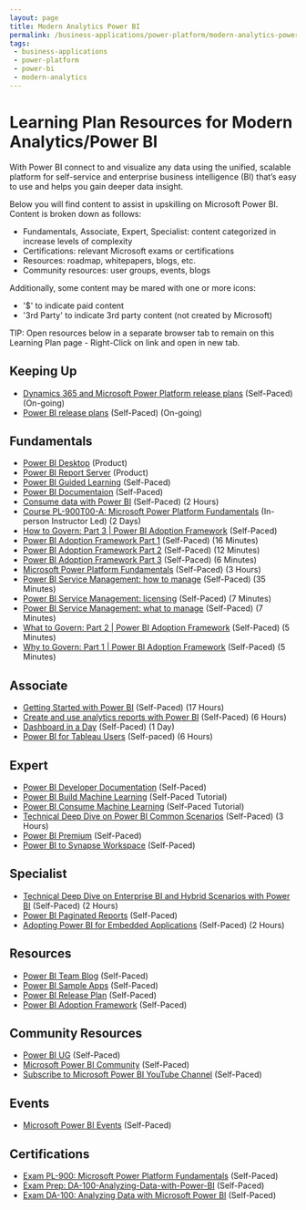 ```yaml
---
layout: page
title: Modern Analytics Power BI
permalink: /business-applications/power-platform/modern-analytics-power-bi
tags:
 - business-applications
 - power-platform
 - power-bi
 - modern-analytics
---
```


# Learning Plan Resources for Modern Analytics/Power BI

With Power BI connect to and visualize any data using the unified, scalable platform for self-service and enterprise business intelligence (BI) that’s easy to use and helps you gain deeper data insight.

Below you will find content to assist in upskilling on Microsoft Power BI. Content is broken down as follows:

* Fundamentals, Associate, Expert, Specialist: content categorized in increase levels of complexity
* Certifications: relevant Microsoft exams or certifications
* Resources: roadmap, whitepapers, blogs, etc.
* Community resources: user groups, events, blogs

Additionally, some content may be mared with one or more icons:

* '$' to indicate paid content
* '3rd Party' to indicate 3rd party content (not created by Microsoft)

TIP:  Open resources below in a separate browser tab to remain on this Learning Plan page - Right-Click on link and open in new tab.

## Keeping Up

* [Dynamics 365 and Microsoft Power Platform release plans](https://docs.microsoft.com/en-us/dynamics365/release-plans/) (Self-Paced) (On-going)
* [Power BI release plans](https://community.powerbi.com/t5/Data-Stories-Gallery/Power-BI-Release-Plan/m-p/930557) (Self-Paced) (On-going)

## Fundamentals

* [Power BI Desktop](https://powerbi.microsoft.com/en-us/desktop/) (Product)
* [Power BI Report Server](https://powerbi.microsoft.com/en-us/report-server/) (Product)
* [Power BI Guided Learning](https://docs.microsoft.com/en-us/power-bi/guided-learning/) (Self-Paced)
* [Power BI Documentaion](https://docs.microsoft.com/en-us/power-bi/) (Self-Paced)
* [Consume data with Power BI](https://docs.microsoft.com/en-us/learn/paths/consume-data-with-power-bi/) (Self-Paced) (2 Hours)
* [Course PL-900T00-A: Microsoft Power Platform Fundamentals](https://docs.microsoft.com/en-us/learn/certifications/courses/pl-900t00) (In-person Instructor Led) (2 Days)
* [How to Govern: Part 3 | Power BI Adoption Framework](https://www.youtube.com/watch?v=Zf0lCaGCSuU&list=PL1N57mwBHtN0UZbEgLHtA1yxqPlae3B90&index=7&t=0s) (Self-Paced)
* [Power BI Adoption Framework Part 1](https://www.youtube.com/watch?v=e7Nb-XmrOfY&list=PL1N57mwBHtN0UZbEgLHtA1yxqPlae3B90&index=2&t=0s) (Self-Paced) (16 Minutes)
* [Power BI Adoption Framework Part 2](https://www.youtube.com/watch?v=N6m0XxA_m5c&list=PL1N57mwBHtN0UZbEgLHtA1yxqPlae3B90&index=3&t=0s) (Self-Paced) (12 Minutes)
* [Power BI Adoption Framework Part 3](https://www.youtube.com/watch?v=CNq__EBhUCM&list=PL1N57mwBHtN0UZbEgLHtA1yxqPlae3B90&index=4&t=0s) (Self-Paced) (6 Minutes)
* [Microsoft Power Platform Fundamentals](https://docs.microsoft.com/en-us/learn/paths/power-plat-fundamentals/) (Self-Paced) (3 Hours)
* [Power BI Service Management: how to manage](https://www.youtube.com/watch?v=w-bWBE1nA_0&list=PL1N57mwBHtN0UZbEgLHtA1yxqPlae3B90&index=10&t=0s) (Self-Paced) (35 Minutes)
* [Power BI Service Management: licensing](https://www.youtube.com/watch?v=2CpdDLVUG8c&list=PL1N57mwBHtN0UZbEgLHtA1yxqPlae3B90&index=8&t=0s) (Self-Paced) (7 Minutes)
* [Power BI Service Management: what to manage](https://www.youtube.com/watch?v=pElZcks5nsw&list=PL1N57mwBHtN0UZbEgLHtA1yxqPlae3B90&index=9&t=0s) (Self-Paced) (7 Minutes)
* [What to Govern: Part 2 | Power BI Adoption Framework](https://www.youtube.com/watch?v=5n1JhQ8NLRw&list=PL1N57mwBHtN0UZbEgLHtA1yxqPlae3B90&index=6&t=0s) (Self-Paced) (5 Minutes)
* [Why to Govern: Part 1 | Power BI Adoption Framework](https://www.youtube.com/watch?v=QIsbkWH15-A&list=PL1N57mwBHtN0UZbEgLHtA1yxqPlae3B90&index=5&t=0s) (Self-Paced) (5 Minutes)

## Associate

* [Getting Started with Power BI](https://partner.microsoft.com/en-us/asset/collection/getting-started-with-power-bi#/) (Self-Paced) (17 Hours)
* [Create and use analytics reports with Power BI](https://docs.microsoft.com/en-us/learn/paths/create-use-analytics-reports-power-bi/) (Self-Paced) (6 Hours)
* [Dashboard in a Day](https://powerbi.microsoft.com/en-us/diad/) (Self-Paced) (1 Day)
* [Power BI for Tableau Users](https://docs.microsoft.com/en-us/learn/paths/power-bi-tableau/) (Self-paced) (6 Hours)

## Expert

* [Power BI Developer Documentation](https://docs.microsoft.com/en-us/power-bi/developer/) (Self-Paced)
* [Power BI Build Machine Learning](https://docs.microsoft.com/en-us/power-bi/connect-data/service-tutorial-build-machine-learning-model) (Self-Paced Tutorial)
* [Power BI Consume Machine Learning](https://docs.microsoft.com/en-us/power-bi/connect-data/service-aml-integrate) (Self-Paced Tutorial)
* [Technical Deep Dive on Power BI Common Scenarios](https://www.microsoftpartnercommunity.com/t5/Event-Discussions/Dive-deep-into-Power-BI-Common-Scenarios/td-p/10759) (Self-Paced) (3 Hours)
* [Power BI Premium](https://powerbi.microsoft.com/en-us/power-bi-premium/) (Self-Paced)
* [Power BI to Synapse Workspace](https://docs.microsoft.com/en-us/azure/synapse-analytics/quickstart-power-bi) (Self-Paced)

## Specialist

* [Technical Deep Dive on Enterprise BI and Hybrid Scenarios with Power BI](https://support.microsoft.com/en-us/help/4456382/technical-deep-dive-on-enterprise-bi-and-hybrid-scenarios-with-power-b) (Self-Paced) (2 Hours)
* [Power BI Paginated Reports](https://docs.microsoft.com/en-us/power-bi/paginated-reports/paginated-reports-report-builder-power-bi) (Self-Paced)
* [Adopting Power BI for Embedded Applications](https://docs.microsoft.com/en-us/power-bi/developer/embedded/) (Self-Paced) (2 Hours)

## Resources

* [Power BI Team Blog](https://powerbi.microsoft.com/en-us/blog/) (Self-Paced)
* [Power BI Sample Apps](https://docs.microsoft.com/en-us/power-bi/create-reports/sample-datasets) (Self-Paced)
* [Power BI Release Plan](https://docs.microsoft.com/en-us/power-platform-release-plan/2020wave2/power-bi/planned-features) (Self-Paced)
* [Power BI Adoption Framework](https://github.com/pbiaf/powerbiadoption) (Self-Paced)

## Community Resources

* [Power BI UG](https://mydacfeed.com/view/welcome-to-your-new-power-community) (Self-Paced)
* [Microsoft Power BI Community](https://community.powerbi.com/) (Self-Paced)
* [Subscribe to Microsoft Power BI YouTube Channel](https://www.youtube.com/channel/UCy--PYvwBwAeuYaR8JLmrfg) (Self-Paced)

## Events

* [Microsoft Power BI Events](https://community.powerbi.com/t5/Events/ct-p/Events) (Self-Paced)

## Certifications

* [Exam PL-900: Microsoft Power Platform Fundamentals](https://docs.microsoft.com/en-us/learn/certifications/exams/pl-900) (Self-Paced)
* [Exam Prep: DA-100-Analyzing-Data-with-Power-BI](https://github.com/MicrosoftLearning/DA-100-Analyzing-Data-with-Power-BI/find/master) (Self-Paced)
* [Exam DA-100: Analyzing Data with Microsoft Power BI](https://docs.microsoft.com/en-us/learn/certifications/exams/da-100) (Self-Paced)
